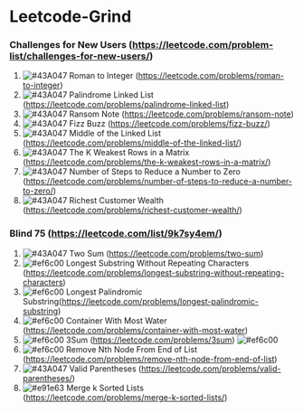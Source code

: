 # Leetcode-Grind

### Challenges for New Users (https://leetcode.com/problem-list/challenges-for-new-users/)
1. ![#43A047](https://via.placeholder.com/15/43A047/43A047.png) Roman to Integer (https://leetcode.com/problems/roman-to-integer)
2. ![#43A047](https://via.placeholder.com/15/43A047/43A047.png) Palindrome Linked List (https://leetcode.com/problems/palindrome-linked-list)
3. ![#43A047](https://via.placeholder.com/15/43A047/43A047.png) Ransom Note (https://leetcode.com/problems/ransom-note)
4. ![#43A047](https://via.placeholder.com/15/43A047/43A047.png) Fizz Buzz (https://leetcode.com/problems/fizz-buzz/)
5. ![#43A047](https://via.placeholder.com/15/43A047/43A047.png) Middle of the Linked List (https://leetcode.com/problems/middle-of-the-linked-list/)
6. ![#43A047](https://via.placeholder.com/15/43A047/43A047.png) The K Weakest Rows in a Matrix (https://leetcode.com/problems/the-k-weakest-rows-in-a-matrix/)
7. ![#43A047](https://via.placeholder.com/15/43A047/43A047.png) Number of Steps to Reduce a Number to Zero (https://leetcode.com/problems/number-of-steps-to-reduce-a-number-to-zero/)
8. ![#43A047](https://via.placeholder.com/15/43A047/43A047.png) Richest Customer Wealth (https://leetcode.com/problems/richest-customer-wealth/)

### Blind 75 (https://leetcode.com/list/9k7sy4em/)
1. ![#43A047](https://via.placeholder.com/15/43A047/43A047.png) Two Sum (https://leetcode.com/problems/two-sum)
2. ![#ef6c00](https://via.placeholder.com/15/ef6c00/ef6c00.png) Longest Substring Without Repeating Characters (https://leetcode.com/problems/longest-substring-without-repeating-characters)
3. ![#ef6c00](https://via.placeholder.com/15/ef6c00/ef6c00.png) Longest Palindromic Substring(https://leetcode.com/problems/longest-palindromic-substring)
4. ![#ef6c00](https://via.placeholder.com/15/ef6c00/ef6c00.png) Container With Most Water (https://leetcode.com/problems/container-with-most-water)
5. ![#ef6c00](https://via.placeholder.com/15/ef6c00/ef6c00.png) 3Sum (https://leetcode.com/problems/3sum) ![#ef6c00](https://via.placeholder.com/15/ef6c00/ef6c00.png)
6. ![#ef6c00](https://via.placeholder.com/15/ef6c00/ef6c00.png) Remove Nth Node From End of List (https://leetcode.com/problems/remove-nth-node-from-end-of-list) 
7. ![#43A047](https://via.placeholder.com/15/43A047/43A047.png) Valid Parentheses (https://leetcode.com/problems/valid-parentheses/)
8. ![#e91e63](https://via.placeholder.com/15/e91e63/e91e63.png) Merge k Sorted Lists (https://leetcode.com/problems/merge-k-sorted-lists/)